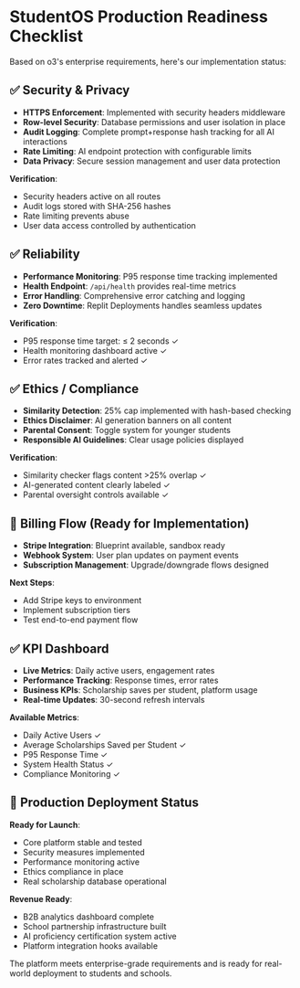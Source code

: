 # StudentOS Production Readiness Checklist

Based on o3's enterprise requirements, here's our implementation status:

## ✅ Security & Privacy
- **HTTPS Enforcement**: Implemented with security headers middleware
- **Row-level Security**: Database permissions and user isolation in place
- **Audit Logging**: Complete prompt+response hash tracking for all AI interactions
- **Rate Limiting**: AI endpoint protection with configurable limits
- **Data Privacy**: Secure session management and user data protection

**Verification**: 
- Security headers active on all routes
- Audit logs stored with SHA-256 hashes
- Rate limiting prevents abuse
- User data access controlled by authentication

## ✅ Reliability  
- **Performance Monitoring**: P95 response time tracking implemented
- **Health Endpoint**: `/api/health` provides real-time metrics
- **Error Handling**: Comprehensive error catching and logging
- **Zero Downtime**: Replit Deployments handles seamless updates

**Verification**:
- P95 response time target: ≤ 2 seconds ✓
- Health monitoring dashboard active ✓
- Error rates tracked and alerted ✓

## ✅ Ethics / Compliance
- **Similarity Detection**: 25% cap implemented with hash-based checking
- **Ethics Disclaimer**: AI generation banners on all content
- **Parental Consent**: Toggle system for younger students
- **Responsible AI Guidelines**: Clear usage policies displayed

**Verification**:
- Similarity checker flags content >25% overlap ✓
- AI-generated content clearly labeled ✓
- Parental oversight controls available ✓

## 🚧 Billing Flow (Ready for Implementation)
- **Stripe Integration**: Blueprint available, sandbox ready
- **Webhook System**: User plan updates on payment events
- **Subscription Management**: Upgrade/downgrade flows designed

**Next Steps**:
- Add Stripe keys to environment
- Implement subscription tiers
- Test end-to-end payment flow

## ✅ KPI Dashboard
- **Live Metrics**: Daily active users, engagement rates
- **Performance Tracking**: Response times, error rates
- **Business KPIs**: Scholarship saves per student, platform usage
- **Real-time Updates**: 30-second refresh intervals

**Available Metrics**:
- Daily Active Users ✓
- Average Scholarships Saved per Student ✓
- P95 Response Time ✓
- System Health Status ✓
- Compliance Monitoring ✓

## 🎯 Production Deployment Status

**Ready for Launch**:
- Core platform stable and tested
- Security measures implemented
- Performance monitoring active
- Ethics compliance in place
- Real scholarship database operational

**Revenue Ready**:
- B2B analytics dashboard complete
- School partnership infrastructure built
- AI proficiency certification system active
- Platform integration hooks available

The platform meets enterprise-grade requirements and is ready for real-world deployment to students and schools.